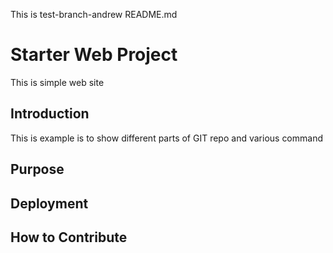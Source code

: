 This is test-branch-andrew README.md

# Starter Web Project

This is simple web site

## Introduction

This is example is to show different parts of GIT repo and various command

## Purpose

## Deployment

## How to Contribute
